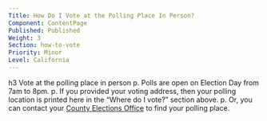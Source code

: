 ```yaml
---
Title: How Do I Vote at the Polling Place In Person?
Component: ContentPage
Published: Published
Weight: 3
Section: how-to-vote
Priority: Minor
Level: California
---
```


h3 Vote at the polling place in person
  p.
    Polls are open on Election Day from 7am to 8pm.
  p.
    If you provided your voting address, then your polling location is printed here in the “Where do I vote?” section above.
  p.
    Or, you can contact your <a href="#election-office-">County Elections Office</a> to find your polling place. 
